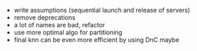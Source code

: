 - write assumptions (sequential launch and release of servers)
- remove deprecations
- a lot of names are bad, refactor 
- use more optimal algo for partitioning
- final knn can be even more efficient by using DnC maybe 